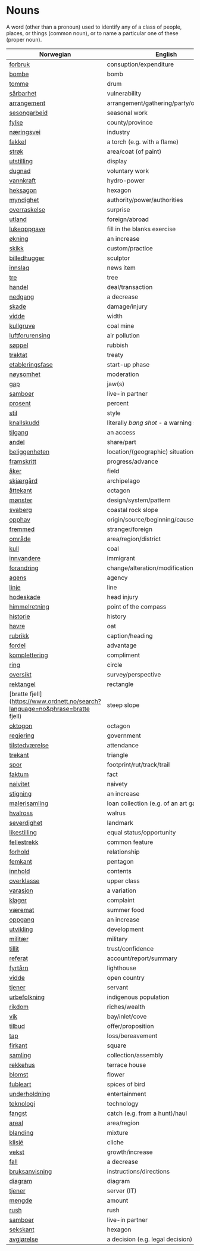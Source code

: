 # Nouns

A word (other than a pronoun) used to identify any of a class of people, places, or things (common noun), or to name a particular one of these (proper noun).

| Norwegian | English | Gender |
| --- | --- | --- |
| [forbruk](https://www.ordnett.no/search?language=no&phrase=forbruk) | consuption/expenditure | i |
| [bombe](https://www.ordnett.no/search?language=no&phrase=bombe) | bomb | m |
| [tomme](https://www.ordnett.no/search?language=no&phrase=tomme) | drum | m |
| [sårbarhet](https://www.ordnett.no/search?language=no&phrase=sårbarhet) | vulnerability | m |
| [arrangement](https://www.ordnett.no/search?language=no&phrase=arrangement) | arrangement/gathering/party/organisation | i |
| [sesongarbeid](https://www.ordnett.no/search?language=no&phrase=sesongarbeid) | seasonal work | i |
| [fylke](https://www.ordnett.no/search?language=no&phrase=fylke) | county/province | i |
| [næringsvei](https://www.ordnett.no/search?language=no&phrase=næringsvei) | industry | m |
| [fakkel](https://www.ordnett.no/search?language=no&phrase=fakkel) | a torch (e.g. with a flame) | m |
| [strøk](https://www.ordnett.no/search?language=no&phrase=strøk) | area/coat (of paint) | i |
| [utstilling](https://www.ordnett.no/search?language=no&phrase=utstilling) | display | m |
| [dugnad](https://www.ordnett.no/search?language=no&phrase=dugnad) | voluntary work | m |
| [vannkraft](https://www.ordnett.no/search?language=no&phrase=vannkraft) | hydro-power | m |
| [heksagon](https://www.ordnett.no/search?language=no&phrase=heksagon) | hexagon | m |
| [myndighet](https://www.ordnett.no/search?language=no&phrase=myndighet) | authority/power/authorities | m |
| [overraskelse](https://www.ordnett.no/search?language=no&phrase=overraskelse) | surprise | m |
| [utland](https://www.ordnett.no/search?language=no&phrase=utland) | foreign/abroad | m |
| [lukeoppgave](https://www.ordnett.no/search?language=no&phrase=lukeoppgave) | fill in the blanks exercise | m |
| [økning](https://www.ordnett.no/search?language=no&phrase=økning) | an increase | m |
| [skikk](https://www.ordnett.no/search?language=no&phrase=skikk) | custom/practice | m |
| [billedhugger](https://www.ordnett.no/search?language=no&phrase=billedhugger) | sculptor | m |
| [innslag](https://www.ordnett.no/search?language=no&phrase=innslag) | news item | i |
| [tre](https://www.ordnett.no/search?language=no&phrase=tre) | tree | i |
| [handel](https://www.ordnett.no/search?language=no&phrase=handel) | deal/transaction | m |
| [nedgang](https://www.ordnett.no/search?language=no&phrase=nedgang) | a decrease | m |
| [skade](https://www.ordnett.no/search?language=no&phrase=skade) | damage/injury | m |
| [vidde](https://www.ordnett.no/search?language=no&phrase=vidde) | width | m/f |
| [kullgruve](https://www.ordnett.no/search?language=no&phrase=kullgruve) | coal mine | m |
| [luftforurensing](https://www.ordnett.no/search?language=no&phrase=luftforurensing) | air pollution | m |
| [søppel](https://www.ordnett.no/search?language=no&phrase=søppel) | rubbish | i |
| [traktat](https://www.ordnett.no/search?language=no&phrase=traktat) | treaty | m |
| [etableringsfase](https://www.ordnett.no/search?language=no&phrase=etableringsfase) | start-up phase | m |
| [nøysomhet](https://www.ordnett.no/search?language=no&phrase=nøysomhet) | moderation | m |
| [gap](https://www.ordnett.no/search?language=no&phrase=gap) | jaw(s) | m |
| [samboer](https://www.ordnett.no/search?language=no&phrase=samboer) | live-in partner | m |
| [prosent](https://www.ordnett.no/search?language=no&phrase=prosent) | percent | m |
| [stil](https://www.ordnett.no/search?language=no&phrase=stil) | style | m |
| [knallskudd](https://www.ordnett.no/search?language=no&phrase=knallskudd) | literally _bang shot_ - a warning shot gun | i |
| [tilgang](https://www.ordnett.no/search?language=no&phrase=tilgang) | an access | i |
| [andel](https://www.ordnett.no/search?language=no&phrase=andel) | share/part | m |
| [beliggenheten](https://www.ordnett.no/search?language=no&phrase=beliggenheten) | location/(geographic) situation | m/f |
| [framskritt](https://www.ordnett.no/search?language=no&phrase=framskritt) | progress/advance | i |
| [åker](https://www.ordnett.no/search?language=no&phrase=åker) | field | m |
| [skjærgård](https://www.ordnett.no/search?language=no&phrase=skjærgård) | archipelago | m |
| [åttekant](https://www.ordnett.no/search?language=no&phrase=åttekant) | octagon | m |
| [mønster](https://www.ordnett.no/search?language=no&phrase=mønster) | design/system/pattern | i |
| [svaberg](https://www.ordnett.no/search?language=no&phrase=svaberg) | coastal rock slope | i |
| [opphav](https://www.ordnett.no/search?language=no&phrase=opphav) | origin/source/beginning/cause | i |
| [fremmed](https://www.ordnett.no/search?language=no&phrase=fremmed) | stranger/foreign | m |
| [område](https://www.ordnett.no/search?language=no&phrase=område) | area/region/district | i |
| [kull](https://www.ordnett.no/search?language=no&phrase=kull) | coal | i |
| [innvandere](https://www.ordnett.no/search?language=no&phrase=innvandere) | immigrant | m |
| [forandring](https://www.ordnett.no/search?language=no&phrase=forandring) | change/alteration/modification | m |
| [agens](https://www.ordnett.no/search?language=no&phrase=agens) | agency | m |
| [linje](https://www.ordnett.no/search?language=no&phrase=linje) | line | m |
| [hodeskade](https://www.ordnett.no/search?language=no&phrase=hodeskade) | head injury | m |
| [himmelretning](https://www.ordnett.no/search?language=no&phrase=himmelretning) | point of the compass | m |
| [historie](https://www.ordnett.no/search?language=no&phrase=historie) | history | m/f |
| [havre](https://www.ordnett.no/search?language=no&phrase=havre) | oat | m |
| [rubrikk](https://www.ordnett.no/search?language=no&phrase=rubrikk) | caption/heading | m |
| [fordel](https://www.ordnett.no/search?language=no&phrase=fordel) | advantage | m |
| [komplettering](https://www.ordnett.no/search?language=no&phrase=komplettering) | compliment | m |
| [ring](https://www.ordnett.no/search?language=no&phrase=ring) | circle | m |
| [oversikt](https://www.ordnett.no/search?language=no&phrase=oversikt) | survey/perspective | m |
| [rektangel](https://www.ordnett.no/search?language=no&phrase=rektangel) | rectangle | i |
| [bratte fjell](https://www.ordnett.no/search?language=no&phrase=bratte fjell) | steep slope | m |
| [oktogon](https://www.ordnett.no/search?language=no&phrase=oktogon) | octagon | m |
| [regjering](https://www.ordnett.no/search?language=no&phrase=regjering) | government | m |
| [tilstedværelse](https://www.ordnett.no/search?language=no&phrase=tilstedværelse) | attendance | i |
| [trekant](https://www.ordnett.no/search?language=no&phrase=trekant) | triangle | m |
| [spor](https://www.ordnett.no/search?language=no&phrase=spor) | footprint/rut/track/trail | i |
| [faktum](https://www.ordnett.no/search?language=no&phrase=faktum) | fact | i |
| [naivitet](https://www.ordnett.no/search?language=no&phrase=naivitet) | naivety | m |
| [stigning](https://www.ordnett.no/search?language=no&phrase=stigning) | an increase | m |
| [malerisamling](https://www.ordnett.no/search?language=no&phrase=malerisamling) | loan collection (e.g. of an art gallery) | m |
| [hvalross](https://www.ordnett.no/search?language=no&phrase=hvalross) | walrus | m |
| [severdighet](https://www.ordnett.no/search?language=no&phrase=severdighet) | landmark | m |
| [likestilling](https://www.ordnett.no/search?language=no&phrase=likestilling) | equal status/opportunity | m |
| [fellestrekk](https://www.ordnett.no/search?language=no&phrase=fellestrekk) | common feature | i |
| [forhold](https://www.ordnett.no/search?language=no&phrase=forhold) | relationship | i |
| [femkant](https://www.ordnett.no/search?language=no&phrase=femkant) | pentagon | m |
| [innhold](https://www.ordnett.no/search?language=no&phrase=innhold) | contents | i |
| [overklasse](https://www.ordnett.no/search?language=no&phrase=overklasse) | upper class | m |
| [varasjon](https://www.ordnett.no/search?language=no&phrase=varasjon) | a variation | m |
| [klager](https://www.ordnett.no/search?language=no&phrase=klager) | complaint | m |
| [væremat](https://www.ordnett.no/search?language=no&phrase=væremat) | summer food | m |
| [oppgang](https://www.ordnett.no/search?language=no&phrase=oppgang) | an increase | m |
| [utvikling](https://www.ordnett.no/search?language=no&phrase=utvikling) | development | m |
| [militær](https://www.ordnett.no/search?language=no&phrase=militær) | military | m |
| [tillit](https://www.ordnett.no/search?language=no&phrase=tillit) | trust/confidence | m |
| [referat](https://www.ordnett.no/search?language=no&phrase=referat) | account/report/summary | i |
| [fyrtårn](https://www.ordnett.no/search?language=no&phrase=fyrtårn) | lighthouse | i |
| [vidde](https://www.ordnett.no/search?language=no&phrase=vidde) | open country | m |
| [tjener](https://www.ordnett.no/search?language=no&phrase=tjener) | servant | m |
| [urbefolkning](https://www.ordnett.no/search?language=no&phrase=urbefolkning) | indigenous population | m |
| [rikdom](https://www.ordnett.no/search?language=no&phrase=rikdom) | riches/wealth | m |
| [vik](https://www.ordnett.no/search?language=no&phrase=vik) | bay/inlet/cove | m |
| [tilbud](https://www.ordnett.no/search?language=no&phrase=tilbud) | offer/proposition | i |
| [tap](https://www.ordnett.no/search?language=no&phrase=tap) | loss/bereavement | i |
| [firkant](https://www.ordnett.no/search?language=no&phrase=firkant) | square | m |
| [samling](https://www.ordnett.no/search?language=no&phrase=samling) | collection/assembly | m |
| [rekkehus](https://www.ordnett.no/search?language=no&phrase=rekkehus) | terrace house | i |
| [blomst](https://www.ordnett.no/search?language=no&phrase=blomst) | flower | m |
| [fubleart](https://www.ordnett.no/search?language=no&phrase=fubleart) | spices of bird | m/f |
| [underholdning](https://www.ordnett.no/search?language=no&phrase=underholdning) | entertainment | m |
| [teknologi](https://www.ordnett.no/search?language=no&phrase=teknologi) | technology | m |
| [fangst](https://www.ordnett.no/search?language=no&phrase=fangst) | catch (e.g. from a hunt)/haul | m |
| [areal](https://www.ordnett.no/search?language=no&phrase=areal) | area/region | i |
| [blanding](https://www.ordnett.no/search?language=no&phrase=blanding) | mixture | m |
| [klisjé](https://www.ordnett.no/search?language=no&phrase=klisjé) | cliche | m |
| [vekst](https://www.ordnett.no/search?language=no&phrase=vekst) | growth/increase | m |
| [fall](https://www.ordnett.no/search?language=no&phrase=fall) | a decrease | i |
| [bruksanvisning](https://www.ordnett.no/search?language=no&phrase=bruksanvisning) | instructions/directions | m |
| [diagram](https://www.ordnett.no/search?language=no&phrase=diagram) | diagram | i |
| [tjener](https://www.ordnett.no/search?language=no&phrase=tjener) | server (IT) | m |
| [mengde](https://www.ordnett.no/search?language=no&phrase=mengde) | amount | m |
| [rush](https://www.ordnett.no/search?language=no&phrase=rush) | rush | i |
| [samboer](https://www.ordnett.no/search?language=no&phrase=samboer) | live-in partner | m |
| [sekskant](https://www.ordnett.no/search?language=no&phrase=sekskant) | hexagon | m |
| [avgjørelse](https://www.ordnett.no/search?language=no&phrase=avgjørelse) | a decision (e.g. legal decision) | m |

